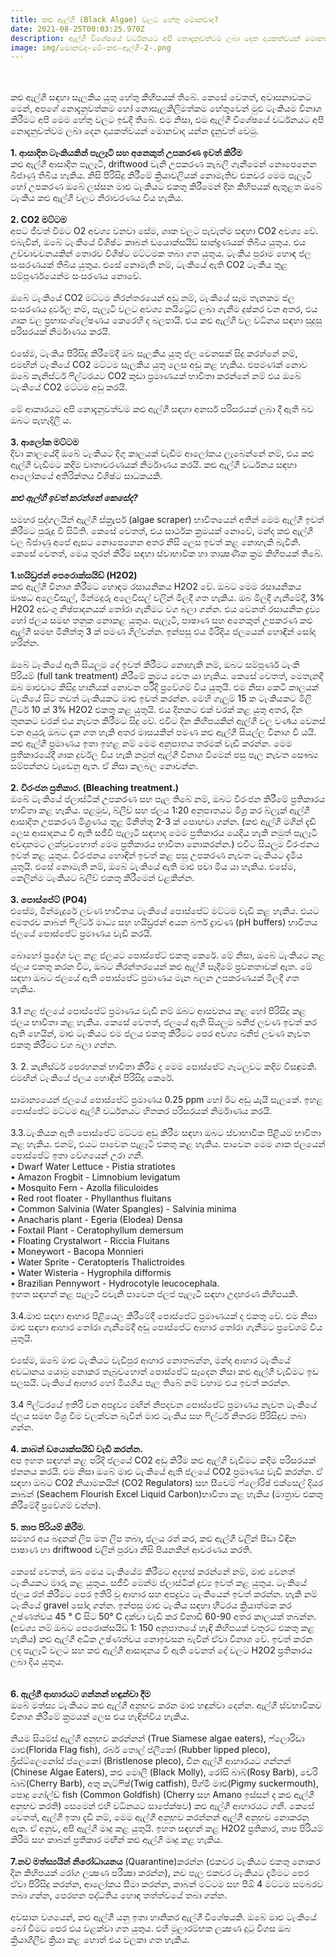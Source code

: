 ```yaml
---
title: කළු ඇල්ගී (Black Algae) වලට හේතු මොනවාද?
date: 2021-08-25T00:03:25.970Z
description: ඇල්ගී විශේෂයේ වර්ධනයට අපි නොදැනුවත්වම ලබා දෙන දායකත්වයන් මොනවාද?
image: img/මොනවද-මේ-කළු-ඇල්ගී-2-.png
---
```

<!--StartFragment-->

\
\
කළු ඇල්ගී සඳහා සැලකිය යුතු හේතු කිහිපයක් තිබේ. කෙසේ වෙතත්, අවාසනාවකට මෙන්, අපගේ නොදැනුවත්කම හෝ නොසැලකිලිමත්කම හේතුවෙන් මුළු ටැංකියම විනාශ කිරීමට අපි මෙම හේතු වලට ඉඩදී තිබේ. එම නිසා, එම ඇල්ගී විශේෂයේ වර්ධනයට අපි නොදැනුවත්වම ලබා දෙන දායකත්වයන් මොනවාද යන්න දැනුවත් වෙමු.\
\
**1. ආසාදිත ටැංකියකින් පැලෑටි සහ අනෙකුත් උපකරණ ඉවත් කිරීම**\
කළු ඇල්ගී ආසාදිත පැලෑටි, driftwood වැනි උපකරණ කැබලි ගැනීමෙන් නොපෙනෙන බීජාණු තිබිය හැකිය. නිසි පිරිසිදු කිරීමේ ක්‍රියාවලියක් නොමැතිව එකවර මෙම පැලෑටි හෝ උපකරණ ඔබේ ලස්සන මාළු ටැංකියට එකතු කිරීමෙන් දින කිහිපයක් ඇතුළත ඔබේ ටැංකිය කළු ඇල්ගී වලට නිරාවරණය විය හැකිය.\
\
**2. CO2 මට්ටම**\
අපට ජීවත් වීමට O2 අවශ්‍ය වනවා සේම, ශාක වලට පැවැත්ම සඳහා CO2 අවශ්‍ය වේ. එබැවින්, ඔබේ ටැංකියේ විශිෂ්ට කාබන් ඩයොක්සයිඩ් සාන්ද්‍රණයක් තිබිය යුතුය. එය උච්චාවචනයකින් තොරව විශිෂ්ට මට්ටමක තබා ගත යුතුය. ටැංකිය පුරාම හොඳ ජල සංසරණයක් තිබිය යුතුය. එසේ නොමැති නම්, ටැංකියේ ඇති CO2 ටැංකිය තුළ සම්පූර්ණයෙන්ම සංසරණය නොවේ.\
\
ඔබේ ටැංකියේ CO2 මට්ටම නිරන්තරයෙන් අඩු නම්, ටැංකියේ සෑම තැනකම ජල සංසරණය දුර්වල නම්, පැලෑටි වලට අවශ්‍ය නයිට්‍රේට් ලබා ගැනීම දුෂ්කර වන අතර, එය ශාක වල ප්‍රභාසංශ්ලේෂණය කෙරෙහි ද බලපායි. එය කළු ඇල්ගී වල වර්‍ධනය සඳහා සුදුසු පරිසරයක් නිර්මාණය කරයි.\
\
එසේම, ටැංකිය පිරිසිදු කිරීමේදී ඔබ සැලකිය යුතු ජල වෙනසක් සිදු කරන්නේ නම්, එමඟින් ටැංකියේ CO2 මට්ටම සැලකිය යුතු ලෙස අඩු කළ හැකිය. එපමණක් නොව ඔබේ කැනිස්ටර් ෆිල්ටරයට CO2 කුඩා ප්‍රමාණයක් භාවිතා කරන්නේ නම් එය ඔබේ ටැංකියේ CO2 මට්ටම අඩු කරයි.\
\
මේ ආකාරයට අපි නොදැනුවත්වම කළු ඇල්ගී සඳහා අනර්ඝ පරිසරයක් ලබා දී ඇති බව ඔබට පැහැදිලි ය.\
\
**3. ආලෝක මට්ටම**\
දිවා කාලයේදී ඔබේ ටැංකියට දිගු කාලයක් වැඩිම ආලෝකය ලැබෙන්නේ නම්, එය කළු ඇල්ගී වැඩීමට කදිම වාතාවරණයක් නිර්මාණය කරයි. කළු ඇල්ගී වර්ධනය සඳහා ආලෝකයේ අතිරික්තය විශිෂ්ට සාධකයකි.\
\
***කළු ඇල්ගී ඉවත් කරන්නේ කෙසේද?***\
\
සමහර පුද්ගලයින් ඇල්ගී ස්ක්‍රැපර් (algae scraper) භාවිතයෙන් අතින් මෙම ඇල්ගී ඉවත් කිරීමට පුරුදු වී සිටිති. කෙසේ වෙතත්, එය සාර්ථක ක්‍රමයක් නොවේ, මන්ද කළු ඇල්ගී වල බීජාණු අපේ ඇසට නොපෙනෙන අතර නිසි ලෙස ඉවත් කළ නොහැකි බැවිනි. කෙසේ වෙතත්, මෙය තුරන් කිරීම සඳහා ස්වාභාවික හා තාක්‍ෂණික ක්‍රම කිහිපයක් තිබේ.\
\
**1.හයිඩ්‍රජන් පෙරොක්සයිඩ් (H2O2)**\
කළු ඇල්ගී විනාශ කිරීමට හොඳම රසායනිකය H2O2 වේ. ඔබට මෙම රසායනිකය ඖෂධ අලෙවිසැල්, මින්මදුරු අලෙවිසල් වලින් මිලදී ගත හැකිය. ඔබ මිලදී ගැනීමේදී, 3% H2O2 අඩංගු නිෂ්පාදනයක් තෝරා ගැනීමට වග බලා ගන්න. එය වෙනත් රසායනික ද්‍රව්‍ය හෝ ජලය සමඟ තනුක නොකළ යුතුය. පැලෑටි, පාෂාණ සහ අනෙකුත් උපකරණ කළු ඇල්ගී සමඟ මිනිත්තු 3 ක් පමණ ගිල්වන්න. ඉන්පසු එය මිරිදිය ජලයෙන් හොඳින් සෝදා හරින්න.\
\
ඔබේ ටැංකියේ ඇති සියලුම දේ ඉවත් කිරීමට නොහැකි නම්, ඔබට සම්පූර්ණ ටැංකි පිරියම් (full tank treatment) කිරීමේ ක්‍රමය වෙත යා හැකිය. කෙසේ වෙතත්, මෙතැනදී ඔබ මාළුවාට කිසිදු හානියක් නොවන පරිදි ප්‍රවේශම් විය යුතුයි. එම නිසා කෙටි කාලයක් ටැංකියේ සිට තවත් ටැංකියකට මාළු ඉවත් කරන්න. මෙහි ගැලුම් 15 ක ටැංකියකට මිලි ලීටර් 10 ක් 3% H2O2 එකතු කළ යුතුයි. එය දිනකට එක් වරක් කළ යුතු අතර, දින තුනකට වරක් එය නැවත කිරීමට සිදු වේ. එවිට දින කිහිපයකින් ඇල්ගී වල වර්‍ණය වෙනස් වන අයුරු ඔබට දැක ගත හැකි අතර මාසයකින් පමණ කළු ඇල්ගී සියල්ල විනාශ වී යයි. කළු ඇල්ගී ප්‍රමාණය ඉතා ඉහළ නම් මෙම අනුපාතය තරමක් වැඩි කරන්න. මෙම ප්‍රතිකාරයේදී ශාක දුර්වල විය හැකි නමුත් ඇල්ගී විනාශ වීමෙන් පසු පැල නැවත සෞඛ්‍ය සම්පන්නව වැඩෙනු ඇත. ඒ නිසා කලබල නොවන්න.\
\
**2. විරංජන ප්‍රතිකාර. (Bleaching treatment.)**\
ඔබේ ටැංකියේ ප්ලාස්ටික් උපකරණ සහ පැල තිබේ නම්, ඔබට විරංජන කිරීමේ ප්‍රතිකාරය භාවිතා කළ හැකිය. පළමුව, බ්ලීච් සහ ජලය 1:20 අනුපාතයට මිශ්‍ර කර බ්ලැක් ඇල්ගී ආසාදිත උපකරණ මිශ්‍රණය තුළ මිනිත්තු 2-3 ක් පොඟවා ගන්න. (කළු ඇල්ගී මගින් දැඩි ලෙස ආසාදනය වී ඇති සජීවී පැලෑටි සඳහාද මෙම ප්‍රතිකාරය යෙදිය හැකි නමුත් පැලෑටි අවදානමට ලක්වුවහොත් මෙම ප්‍රතිකාරය භාවිතා නොකරන්න.) එවිට සියලුම විරංජනය ඉවත් කළ යුතුය. විරංජනය හොඳින් ඉවත් කළ පසු උපකරණ නැවත ටැංකියට දැමිය යුතුයි. එසේ නොමැති නම්, ඔබේ ටැංකියේ ඇති මාළු පවා මිය යා හැකිය. එසේම, කෙලින්ම ටැංකියට බ්ලීච් එකතු කිරීමෙන් වළකින්න.\
\
**3. පොස්පේට් (PO4)**\
එසේම, මින්මැදුරේ ලවණ භාවිතය ටැංකියේ පොස්පේට් මට්ටම වැඩි කළ හැකිය. එයට අමතරව කාබන් ෆිල්ටර් මාධ්‍ය සහ හයිඩ්‍රජන් අයන බෆර් ද්‍රාවණ (pH buffers) භාවිතය ජලයේ පොස්පේට් ප්‍රමාණය වැඩි කරයි.\
\
බොහෝ ප්‍රදේශ වල නළ ජලයට පොස්පේට් එකතු කෙරේ. මේ නිසා, ඔබේ ටැංකියට නළ ජලය එකතු කරන විට, ඔබට නිරන්තරයෙන් කළු ඇල්ගී සෑදීමේ ප්‍රවනතාවක් ඇත. මේ සඳහා ඔබට ජලයේ ඇති පොස්පේට් ප්‍රමාණය මැන බලන උපකරණයක් මිලදී ගත හැකිය.\
\
3.1 නළ ජලයේ පොස්පේට් ප්‍රමාණය වැඩි නම් ඔබට ආසවනය කළ හෝ පිරිසිදු කළ ජලය භාවිතා කළ හැකිය. කෙසේ වෙතත්, ජලයේ ඇති සියලුම ඛනිජ ලවණ ඉවත් කර ඇති හෙයින්, මාළු ටැංකියට එම ජලය එකතු කිරීමට පෙර අවශ්‍ය ඛනිජ ලවණ නැවත එකතු කිරීමට වග බලා ගන්න.\
\
3. 2. කැනිස්ටර් පෙරහනක් භාවිතා කිරීම ද මෙම පොස්පේට් ගැටලුවට කදිම විසඳුමකි. එමඟින් ටැංකියේ ජලය හොඳින් පිරිසිදු කෙරේ.\
\
සාමාන්‍යයෙන් ජලයේ පොස්පේට් ප්‍රමාණය 0.25 ppm හෝ ඊට අඩු යැයි සැලකේ. ඉහළ පොස්පේට් මට්ටම ඇල්ගී වර්ධනයට හිතකර පරිසරයක් නිර්මාණය කරයි.\
\
3.3.ටැංකියක ඇති පොස්පේට් මට්ටම අඩු කිරීම සඳහා ඔබට ස්වාභාවික පිළියම් භාවිතා කළ හැකිය. එනම්, එයට පාවෙන පැළෑටි එකතු කළ හැකිය. පාවෙන මෙම ශාක ජලයෙන් පොස්පේට් ඉතා වේගයෙන් උරා ගනී.\
• Dwarf Water Lettuce - Pistia stratiotes\
• Amazon Frogbit - Limnobium levigatum\
• Mosquito Fern - Azolla filiculoides\
• Red root floater - Phyllanthus fluitans\
• Common Salvinia (Water Spangles) - Salvinia minima\
• Anacharis plant - Egeria (Elodea) Densa\
• Foxtail Plant - Ceratophyllum demersum\
• Floating Crystalwort - Riccia Fluitans\
• Moneywort - Bacopa Monnieri\
• Water Sprite - Ceratopteris Thalictroides\
• Water Wisteria - Hygrophila difformis\
• Brazilian Pennywort - Hydrocotyle leucocephala.\
ඉහත සඳහන් කළ පැලෑටි එවැනි පාවෙන ජලජ පැලෑටි සඳහා උදාහරණ කිහිපයකි.\
\
3.4.මාළු සඳහා ආහාර පිළියෙල කිරීමේදී පොස්පේට් ප්‍රමාණයක් ද එකතු වේ. එම නිසා මාළු සඳහා ආහාර තෝරා ගැනීමේදී අඩු පොස්පේට් ආහාර තෝරා ගැනීමට ප්‍රවේශම් විය යුතුයි.\
\
එසේම, ඔබේ මාළු ටැංකියට වැඩිපුර ආහාර නොතබන්න, මන්ද ආහාර ටැංකියේ අවධානය යොමු නොකර තැබුවහොත් පොස්පේට් සෑදෙන නිසා කළු ඇල්ගී වැඩීමට ඉඩ සලසයි. ටැංකියේ ආහාර හෝ මියගිය පැල තිබේ නම් වහාම එය ඉවත් කරන්න.\
\
3.4 ෆිල්ටරයේ ඉතිරි වන අපද්‍රව්‍ය මඟින් නිපදවන පොස්පේට් ප්‍රමාණය නැවත ටැංකියේ ජලය සමඟ මිශ්‍ර වීම වලක්වන බැවින් මාළු ටැංකිය සහ ෆිල්ටර් නිතරම පිරිසිදුව තබා ගන්න.\
\
**4. කාබන් ඩයොක්සයිඩ් වැඩි කරන්න.**\
අප ඉහත සඳහන් කළ පරිදි ජලයේ CO2 අඩු කිරීම කළු ඇල්ගී වැඩීමට කදිම පරිසරයක් ජනනය කරයි. එම නිසා ඔබේ මාළු ටැංකියේ ඇති ජලයේ CO2 ප්‍රමාණය වැඩි කරන්න. ඒ සඳහා ඔබට CO2 නියාමකයින් (CO2 Regulators) සහ සීචෙම් ෆ්ලෝරිෂ් එක්සෙල් දියර කාබන් (Seachem Flourish Excel Liquid Carbon)භාවිතා කළ හැකිය (මාත්‍රාව එකතු කිරීමේදී ප්‍රවේශම් වන්න).\
\
**5. තාප පිරියම් කිරීම**.\
සමහර අය බදුනක් ලිප මත ලිප තබා, ජලය රත් කර, කළු ඇල්ගී වලින් පීඩා විඳින පාෂාණ හා driftwood වලින් පුරවා නිසි පියනකින් ආවරණය කරති.\
\
කෙසේ වෙතත්, ඔබ මෙය ටැංකියේම කිරීමට අදහස් කරන්නේ නම්, මාළු වෙනත් ටැංකියකට මාරු කළ යුතුය. සජීවී මෙන්ම ප්ලාස්ටික් ද්‍රව්‍ය ඉවත් කළ යුතුය. ටැංකියේ ජලය රත් කිරීමට පෙර ඉතිරි වූ ආහාර සහ අපද්‍රව්‍ය ටැංකියෙන් ඉවත් කරන්න. හැකි නම් ටැංකියේ gravel සෝදා ගන්න. ඉන්පසු මාළු ටැංකිය සඳහා හීටරය ක්‍රියාත්මක කර උෂ්ණත්වය 45 ° C සිට 50° C දක්වා වැඩි කර විනාඩි 60-90 අතර කාලයක් තබන්න. (අවශ්‍ය නම් ඔබට පෙරොක්සයිඩ් 1: 150 අනුපාතයේ හැඳි කිහිපයක් වතුරට එකතු කළ හැකිය) කළු ඇල්ගී අධික උෂ්ණත්වය නොඉවසන බැවින් ඒවා විනාශ වේ. ඉවත් කරන ලද පැලෑටි වලට සහ කළු ඇල්ගී ආසාදනය වී ඇති වෙනත් දේ වලට H2O2 ප්‍රතිකාරය ලබා දිය යුතුය.\
\
\
**6. ඇල්ගී ආහාරයට ගන්නන් හඳුන්වා දීම**\
ඔබේ මත්ස්‍ය ටැංකියට කළු ඇල්ගී අනුභව කරන මාළු හඳුන්වා දෙන්න. ඇල්ගී ස්වභාවිකව විනාශ කිරීමේ ක්‍රමයක් ලෙස එය හැඳින්විය හැකිය.\
\
නියම සියම්ස් ඇල්ගී අනුභව කරන්නන් (True Siamese algae eaters), ෆ්ලොරිඩා මාළු(Florida Flag fish), රබර් තොල් ප්ලීකෝ (Rubber lipped pleco), බ්‍රිස්ට්ලෙනෝස් ප්ලෙකෝ (Bristlenose pleco), චීන ඇල්ගී ආහාරයට ගන්නන් (Chinese Algae Eaters), කළු මොලි (Black Molly), රෝසි බාබ්(Rosy Barb), චෙරි බාබ්(Cherry Barb), අතු කැට්ෆිෂ්(Twig catfish), පිග්මි මාළු(Pigmy suckermouth), පොදු ගෝල්ඩ් fish (Common Goldfish) (Cherry සහ Amano ඉස්සන් ද කළු ඇල්ගී අනුභව කරති) සෙමෙන් එහි වර්‍ධනයට සාපේක්ෂව) කළු ඇල්ගී ආහාරයට ගනී. කෙසේ වෙතත්, ඇල්ගී ඉතා දැඩි නම්, මෙම ඇල්ගී අනුභව කරන්නන් ඇල්ගී අනුභව නොකරනු ඇත. ඒ අනුව, අපි ඇල්ගී මෘදු කළ යුතුයි. ඉහත සඳහන් කළ H2O2 ප්‍රතිකාර, තාප පිරියම් කිරීම සහ කාබන් ප්‍රතිකාර මඟින් කළු ඇල්ගී මෘදු කළ හැකිය.\
\
**7.නව මත්ස්‍යයින් නිරෝධායනය** (Quarantine)කරන්න (එකවර ටැංකියට එකතු නොකර දින කිහිපයක් රෝග ලක්‍ෂණ පරීක්‍ෂා කරන්න), නව පැල එකවර ටැංකියට දැමීමට පෙර ඒවා පිරිසිදු කරන්න, ආලෝකය සීමා කරන්න, කාබන් මට්ටම සහ පීඕ 4 මට්ටම සමබරව තබා ගන්න, පෙරහන පද්ධතිය හොඳ තත්ත්වයේ තබා ගන්න.\
\
අවසාන වශයෙන්, කළු ඇල්ගී යනු ඉතා හානිකර ඇල්ගී විශේෂයකි. ඔබේ මාළු ටැංකියේ බෝ වීමට පෙර එය වළක්වා ගත යුතුය. එහි මූලාරම්භක ලක්‍ෂණ දුටු විගස ඔබ ක්‍රියාශීලීව ක්‍රියා කළ හොත් එය වලකා ගත හැකිය.

<!--EndFragment-->